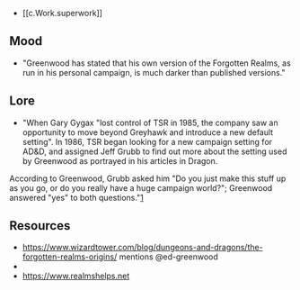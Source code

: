 
- [[c.Work.superwork]]

## Mood

- "Greenwood has stated that his own version of the Forgotten Realms, as run in his personal campaign, is much darker than published versions."

## Lore

- "When Gary Gygax "lost control of TSR in 1985, the company saw an opportunity to move beyond Greyhawk and introduce a new default setting". In 1986, TSR began looking for a new campaign setting for AD&D, and assigned Jeff Grubb to find out more about the setting used by Greenwood as portrayed in his articles in Dragon.

According to Greenwood, Grubb asked him "Do you just make this stuff up as you go, or do you really have a huge campaign world?"; Greenwood answered "yes" to both questions."[1]

## Resources

- https://www.wizardtower.com/blog/dungeons-and-dragons/the-forgotten-realms-origins/ mentions @ed-greenwood
- [1]: https://www.annarchive.com/files/Drmg244.pdf
- https://www.realmshelps.net